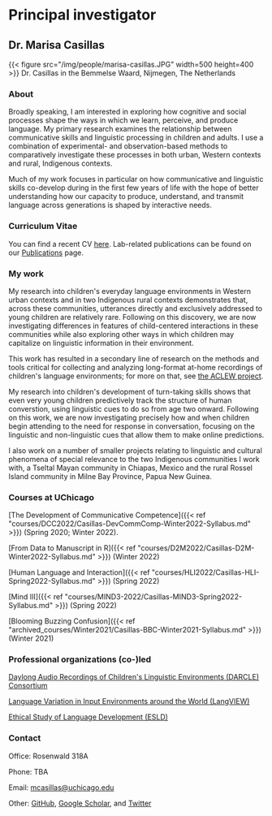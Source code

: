 # Principal investigator

## Dr. Marisa Casillas

{{< figure src="/img/people/marisa-casillas.JPG" width=500 height=400 >}}
Dr. Casillas in the Bemmelse Waard, Nijmegen, The Netherlands

### About
Broadly speaking, I am interested in exploring how cognitive and social processes shape the ways in which we learn, perceive, and produce language. My primary research examines the relationship between communicative skills and linguistic processing in children and adults. I use a combination of experimental- and observation-based methods to comparatively investigate these processes in both urban, Western contexts and rural, Indigenous contexts.

Much of my work focuses in particular on how communicative and linguistic skills co-develop during in the first few years of life with the hope of better understanding how our capacity to produce, understand, and transmit language across generations is shaped by interactive needs.

### Curriculum Vitae
You can find a recent CV [here](https://docs.google.com/document/d/1hWEHXhlJ_VYXOmvjuOQlSOqgiCmt_eeVc6TvExBpC80/edit?usp=sharing). Lab-related publications can be found on our [Publications](../../publications/) page.

### My work
My research into children's everyday language environments in Western urban contexts and in two Indigenous rural contexts demonstrates that, across these communities, utterances directly and exclusively addressed to young children are relatively rare. Following on this discovery, we are now investigating differences in features of child-centered interactions in these communities while also exploring other ways in which children may capitalize on linguistic information in their environment.

This work has resulted in a secondary line of research on the methods and tools critical for collecting and analyzing long-format at-home recordings of children's language environments; for more on that, see [the ACLEW project](https://sites.google.com/view/aclewdid/home).

My research into children's development of turn-taking skills shows that even very young children predictively track the structure of human converstion, using linguistic cues to do so from age two onward. Following on this work, we are now investigating precisely how and when children begin attending to the need for response in conversation, focusing on the linguistic and non-linguistic cues that allow them to make online predictions.

I also work on a number of smaller projects relating to linguistic and cultural phenomena of special relevance to the two Indigenous communities I work with, a Tseltal Mayan community in Chiapas, Mexico and the rural Rossel Island community in Milne Bay Province, Papua New Guinea.

### Courses at UChicago

[The Development of Communicative Competence]({{< ref "courses/DCC2022/Casillas-DevCommComp-Winter2022-Syllabus.md" >}}) (Spring 2020; Winter 2022).

[From Data to Manuscript in R]({{< ref "courses/D2M2022/Casillas-D2M-Winter2022-Syllabus.md" >}}) (Winter 2022)

[Human Language and Interaction]({{< ref "courses/HLI2022/Casillas-HLI-Spring2022-Syllabus.md" >}}) (Spring 2022)

[Mind III]({{< ref "courses/MIND3-2022/Casillas-MIND3-Spring2022-Syllabus.md" >}}) (Spring 2022)

[Blooming Buzzing Confusion]({{< ref "archived_courses/Winter2021/Casillas-BBC-Winter2021-Syllabus.md" >}}) (Winter 2021)

### Professional organizations (co-)led

[Daylong Audio Recordings of Children's Linguistic Environments (DARCLE) Consortium](https://darcle.org/)

[Language Variation in Input Environments around the World (LangVIEW)](https://groups.google.com/forum/#!forum/langview)

[Ethical Study of Language Development (ESLD)](https://groups.google.com/forum/#!forum/esld)

### Contact

Office: Rosenwald 318A

Phone: TBA

Email: mcasillas@uchicago.edu

Other: [GitHub](https://github.com/marisacasillas/), [Google Scholar](https://scholar.google.com/citations?user=12yVanIAAAAJ&hl=en), and [Twitter](https://twitter.com/middycasillas?lang=en)